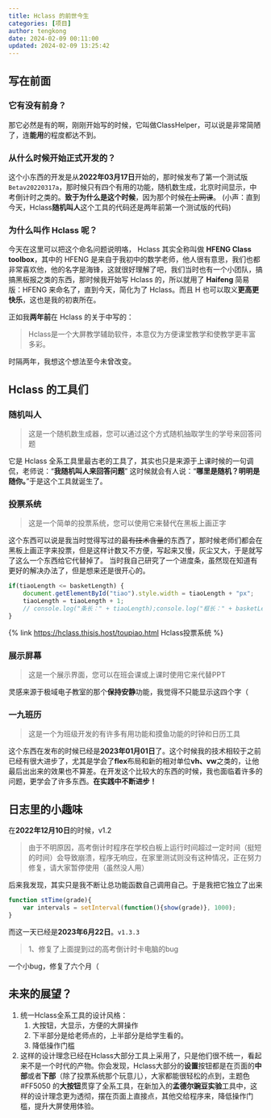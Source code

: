 ```yaml
---
title: Hclass 的前世今生
categories: [项目]
author: tengkong
date: 2024-02-09 00:11:00
updated: 2024-02-09 13:25:42
---
```


## 写在前面

### 它有没有前身？
那它必然是有的啊，刚刚开始写的时候，它叫做ClassHelper，可以说是非常简陋了，连**能用**的程度都达不到。

### 从什么时候开始正式开发的？
这个小东西的开发是从**2022年03月17日**开始的，那时候发布了第一个测试版`Betav20220317a`，那时候只有四个有用的功能，随机数生成，北京时间显示，中考倒计时之类的。**致于为什么是这个时候**，因为那个时候~~在上网课~~。
(小声：直到今天，Hclass**随机叫人**这个工具的代码还是两年前第一个测试版的代码)

### 为什么叫作 Hclass 呢？
今天在这里可以把这个命名问题说明咯， Hclass 其实全称叫做 **HFENG Class toolbox**，其中的 HFENG 是来自于我初中的数学老师，他人很有意思，我们也都非常喜欢他，他的名字是海锋，这就很好理解了吧，我们当时也有一个小团队，搞搞黑板报之类的东西，那时候我开始写 Hclass 的，所以就用了 **Haifeng** 简易版：HFENG 来命名了，直到今天，简化为了 Hclass。而且 H 也可以取义**更高更快乐**，这也是我的初衷所在。

正如我**两年前**在 Hclass 的关于中写的：
> Hclass是一个大屏教学辅助软件，本意仅为方便课堂教学和使教学更丰富多彩。

时隔两年，我想这个想法至今未曾改变。

## Hclass 的工具们

### 随机叫人

> 这是一个随机数生成器，您可以通过这个方式随机抽取学生的学号来回答问题

它是 Hclass 全系工具里最古老的工具了，其实也只是来源于上课时候的一句调侃，老师说：“**我随机叫人来回答问题**” 这时候就会有人说：“**哪里是随机？明明是随你。**”于是这个工具就诞生了。

### 投票系统

> 这是一个简单的投票系统，您可以使用它来替代在黑板上画正字

这个东西可以说是我当时觉得写过的最~~有技术含量~~的东西了，那时候老师们都会在黑板上画正字来投票，但是这样计数又不方便，写起来又慢，灰尘又大，于是就写了这么一个东西给它代替掉了。
当时我自己研究了一个进度条，虽然现在知道有更好的解决办法了，但是想来还是很开心的。

```javascript
if(tiaoLength <= basketLength) {
    document.getElementById("tiao").style.width = tiaoLength + "px";
    tiaoLength = tiaoLength + 1;
    // console.log("条长：" + tiaoLength);console.log("框长：" + basketLength);
}
```

{% link https://hclass.thisis.host/toupiao.html Hclass投票系统  %}

### 展示屏幕

>这是一个展示界面，您可以在班会课或上课时使用它来代替PPT

灵感来源于极域电子教室的那个**保持安静**功能，我觉得不只能显示这四个字（

### 一九班历

>这是一个为班级开发的有许多有用功能和摸鱼功能的时钟和日历工具

这个东西在发布的时候已经是**2023年01月01日**了。这个时候我的技术相较于之前已经有很大进步了，尤其是学会了**flex**布局和新的相对单位**vh、vw**之类的，让他最后出出来的效果也不算差。在开发这个比较大的东西的时候，我也面临着许多的问题，更学会了许多东西。**在实践中不断进步！**

## 日志里的小趣味

在**2022年12月10日**的时候，v1.2

>由于不明原因，高考倒计时程序在学校白板上运行时间超过一定时间（挺短的时间）会导致崩溃，程序无响应，在家里测试则没有这种情况，正在努力修复，请大家暂停使用（虽然没人用）

后来我发现，其实只是我不断让总功能函数自己调用自己。于是我把它独立了出来

```javascript
function stTime(grade){
    var intervals = setInterval(function(){show(grade)}, 1000);
}
```

而这一天已经是**2023年6月22日**。`v1.3.3`

>1、修复了上面提到过的高考倒计时卡电脑的bug

一个小bug，修复了六个月（

## 未来的展望？

1. 统一Hclass全系工具的设计风格：
	1. 大按钮，大显示，方便的大屏操作
	2. 下半部分是给老师点的，上半部分是给学生看的。
	3. 降低操作门槛
2. 这样的设计理念已经在Hclass大部分工具上采用了，只是他们很不统一，看起来不是一个时代的产物。你会发现，Hclass大部分的**设置**按钮都是在页面的**中部**或者**下部**（除了投票系统那个玩意儿），大家都能很轻松的点到，主题色 #FF5050 的**大按钮**贯穿了全系工具，在新加入的**孟德尔豌豆实验**工具中，这样的设计理念更为透彻，摆在页面上直接点，其他交给程序来，降低操作门槛，提升大屏使用体验。